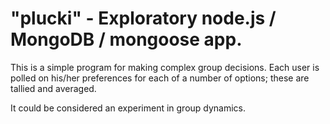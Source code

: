 "plucki" - Exploratory node.js / MongoDB / mongoose app.
==============

This is a simple program for making complex group decisions.
Each user is polled on his/her preferences for each of a number of options;
these are tallied and averaged.  

It could be considered an experiment in group dynamics. 

